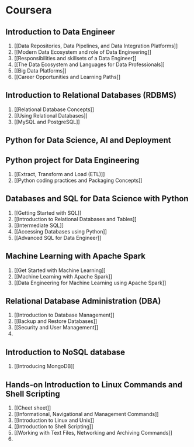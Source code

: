 # Coursera
## Introduction to Data Engineer
1. [[Data Repositories, Data Pipelines, and Data Integration Platforms]]
2. [[Modern Data Ecosystem and role of Data Engineering]]
3. [[Responsibilities and skillsets of a Data Engineer]]
4. [[The Data Ecosystem and Languages for Data Professionals]]
5. [[Big Data Platforms]]
6. [[Career Opportunities and Learning Paths]]
## Introduction to Relational Databases (RDBMS)
1. [[Relational Database Concepts]]
2. [[Using Relational Databases]]
3. [[MySQL and PostgreSQL]]
## Python for Data Science, AI and Deployment

## Python project for Data Engineering
1. [[Extract, Transform and Load (ETL)]]
2. [[Python coding practices and Packaging Concepts]]

## Databases and SQL for Data Science with Python
1. [[Getting Started with SQL]]
2. [[Introduction to Relational Databases and Tables]]
3. [[Intermediate SQL]]
4. [[Accessing Databases using Python]]
5. [[Advanced SQL for Data Engineer]]

## Machine Learning with Apache Spark
1. [[Get Started with Machine Learning]]
2. [[Machine Learning with Apache Spark]]
3. [[Data Engineering for Machine Learning using Apache Spark]]

## Relational Database Administration (DBA)
1. [[Introduction to Database Management]]
2. [[Backup and Restore Databases]]
3. [[Security and User Management]]
4. 
## Introduction to NoSQL database
1. [[Introducing MongoDB]]
## Hands-on Introduction to Linux Commands and Shell Scripting
1. [[Cheet sheet]]
2. [[Informational, Navigational and Management Commands]]
3. [[Introduction to Linux and Unix]]
4. [[Introduction to Shell Scripting]]
5. [[Working with Text Files, Networking and Archiving Commands]]
6. 